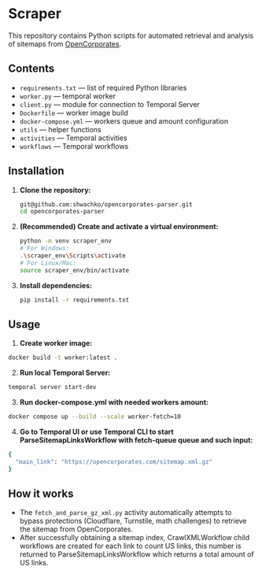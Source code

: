 
# Scraper

This repository contains Python scripts for automated retrieval and analysis of sitemaps from [OpenCorporates](https://opencorporates.com/).

## Contents
- `requirements.txt` — list of required Python libraries
- `worker.py` — temporal worker
- `client.py` — module for connection to Temporal Server
- `Dockerfile` — worker image build
- `docker-compose.yml` — workers queue and amount configuration
- `utils` — helper functions
- `activities` — Temporal activities
- `workflows` — Temporal workflows

## Installation

1. **Clone the repository:**
   ```bash
   git@github.com:shwachko/opencorporates-parser.git
   cd opencorporates-parser
   ```

2. **(Recommended) Create and activate a virtual environment:**
   ```bash
   python -m venv scraper_env
   # For Windows:
   .\scraper_env\Scripts\activate
   # For Linux/Mac:
   source scraper_env/bin/activate
   ```

3. **Install dependencies:**
   ```bash
   pip install -r requirements.txt
   ```

## Usage

1. **Create worker image:**
```bash 
docker build -t worker:latest .
```

2. **Run local Temporal Server:**
```bash 
temporal server start-dev
```

3. **Run docker-compose.yml with needed workers amount:**
```bash 
docker compose up --build --scale worker-fetch=10
```
4. **Go to Temporal UI or use Temporal CLI to start ParseSitemapLinksWorkflow with fetch-queue queue and such input:**
```bash 
{
  "main_link": "https://opencorporates.com/sitemap.xml.gz"
}
```
## How it works
- The `fetch_and_parse_gz_xml.py` activity automatically attempts to bypass protections (Cloudflare, Turnstile, math challenges) to retrieve the sitemap from OpenCorporates.
- After successfully obtaining a sitemap index, CrawlXMLWorkflow child workflows are created for each link to count US links, this number is returned to ParseSitemapLinksWorkflow which returns a total amount of US links.
